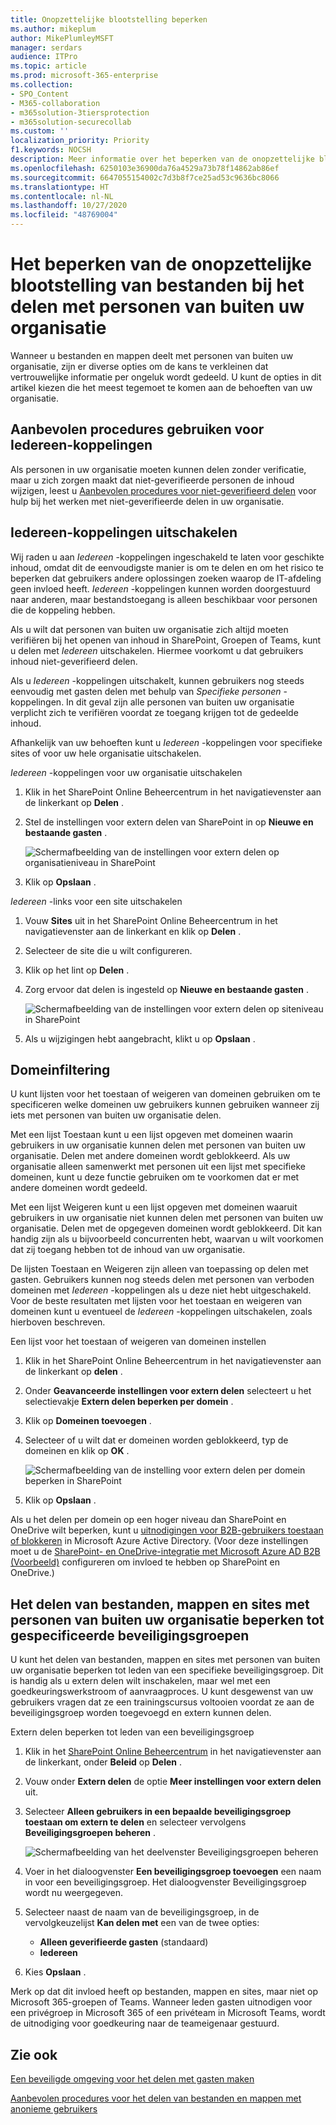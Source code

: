 ```yaml
---
title: Onopzettelijke blootstelling beperken
ms.author: mikeplum
author: MikePlumleyMSFT
manager: serdars
audience: ITPro
ms.topic: article
ms.prod: microsoft-365-enterprise
ms.collection:
- SPO_Content
- M365-collaboration
- m365solution-3tiersprotection
- m365solution-securecollab
ms.custom: ''
localization_priority: Priority
f1.keywords: NOCSH
description: Meer informatie over het beperken van de onopzettelijke blootstelling van informatie bij het delen van bestanden met personen van buiten uw organisatie.
ms.openlocfilehash: 6250103e36900da76a4529a73b78f14862ab86ef
ms.sourcegitcommit: 6647055154002c7d3b8f7ce25ad53c9636bc8066
ms.translationtype: HT
ms.contentlocale: nl-NL
ms.lasthandoff: 10/27/2020
ms.locfileid: "48769004"
---
```

# <a name="limit-accidental-exposure-to-files-when-sharing-with-people-outside-your-organization"></a>Het beperken van de onopzettelijke blootstelling van bestanden bij het delen met personen van buiten uw organisatie

Wanneer u bestanden en mappen deelt met personen van buiten uw organisatie, zijn er diverse opties om de kans te verkleinen dat vertrouwelijke informatie per ongeluk wordt gedeeld. U kunt de opties in dit artikel kiezen die het meest tegemoet te komen aan de behoeften van uw organisatie.

## <a name="use-best-practices-for-anyone-links"></a>Aanbevolen procedures gebruiken voor Iedereen-koppelingen

Als personen in uw organisatie moeten kunnen delen zonder verificatie, maar u zich zorgen maakt dat niet-geverifieerde personen de inhoud wijzigen, leest u [Aanbevolen procedures voor niet-geverifieerd delen](best-practices-anonymous-sharing.md) voor hulp bij het werken met niet-geverifieerde delen in uw organisatie.

## <a name="turn-off-anyone-links"></a>Iedereen-koppelingen uitschakelen

Wij raden u aan *Iedereen* -koppelingen ingeschakeld te laten voor geschikte inhoud, omdat dit de eenvoudigste manier is om te delen en om het risico te beperken dat gebruikers andere oplossingen zoeken waarop de IT-afdeling geen invloed heeft. *Iedereen* -koppelingen kunnen worden doorgestuurd naar anderen, maar bestandstoegang is alleen beschikbaar voor personen die de koppeling hebben.

Als u wilt dat personen van buiten uw organisatie zich altijd moeten verifiëren bij het openen van inhoud in SharePoint, Groepen of Teams, kunt u delen met *Iedereen* uitschakelen. Hiermee voorkomt u dat gebruikers inhoud niet-geverifieerd delen.

Als u *Iedereen* -koppelingen uitschakelt, kunnen gebruikers nog steeds eenvoudig met gasten delen met behulp van *Specifieke personen* -koppelingen. In dit geval zijn alle personen van buiten uw organisatie verplicht zich te verifiëren voordat ze toegang krijgen tot de gedeelde inhoud.

Afhankelijk van uw behoeften kunt u *Iedereen* -koppelingen voor specifieke sites of voor uw hele organisatie uitschakelen.

*Iedereen* -koppelingen voor uw organisatie uitschakelen
1. Klik in het SharePoint Online Beheercentrum in het navigatievenster aan de linkerkant op **Delen** .
2. Stel de instellingen voor extern delen van SharePoint in op **Nieuwe en bestaande gasten** .

   ![Schermafbeelding van de instellingen voor extern delen op organisatieniveau in SharePoint](../media/sharepoint-organization-external-sharing-controls-new-users.png)

3. Klik op **Opslaan** .

*Iedereen* -links voor een site uitschakelen
1. Vouw **Sites** uit in het SharePoint Online Beheercentrum in het navigatievenster aan de linkerkant en klik op **Delen** .
2. Selecteer de site die u wilt configureren.
3. Klik op het lint op **Delen** .
4. Zorg ervoor dat delen is ingesteld op **Nieuwe en bestaande gasten** .

   ![Schermafbeelding van de instellingen voor extern delen op siteniveau in SharePoint](../media/sharepoint-site-external-sharing-settings.png)

5. Als u wijzigingen hebt aangebracht, klikt u op **Opslaan** .

## <a name="domain-filtering"></a>Domeinfiltering

U kunt lijsten voor het toestaan of weigeren van domeinen gebruiken om te specificeren welke domeinen uw gebruikers kunnen gebruiken wanneer zij iets met personen van buiten uw organisatie delen.

Met een lijst Toestaan kunt u een lijst opgeven met domeinen waarin gebruikers in uw organisatie kunnen delen met personen van buiten uw organisatie. Delen met andere domeinen wordt geblokkeerd. Als uw organisatie alleen samenwerkt met personen uit een lijst met specifieke domeinen, kunt u deze functie gebruiken om te voorkomen dat er met andere domeinen wordt gedeeld.

Met een lijst Weigeren kunt u een lijst opgeven met domeinen waaruit gebruikers in uw organisatie niet kunnen delen met personen van buiten uw organisatie. Delen met de opgegeven domeinen wordt geblokkeerd. Dit kan handig zijn als u bijvoorbeeld concurrenten hebt, waarvan u wilt voorkomen dat zij toegang hebben tot de inhoud van uw organisatie.

De lijsten Toestaan en Weigeren zijn alleen van toepassing op delen met gasten. Gebruikers kunnen nog steeds delen met personen van verboden domeinen met *Iedereen* -koppelingen als u deze niet hebt uitgeschakeld. Voor de beste resultaten met lijsten voor het toestaan en weigeren van domeinen kunt u eventueel de *Iedereen* -koppelingen uitschakelen, zoals hierboven beschreven.

Een lijst voor het toestaan of weigeren van domeinen instellen
1. Klik in het SharePoint Online Beheercentrum in het navigatievenster aan de linkerkant op **delen** .
2. Onder **Geavanceerde instellingen voor extern delen** selecteert u het selectievakje **Extern delen beperken per domein** .
3. Klik op **Domeinen toevoegen** .
4. Selecteer of u wilt dat er domeinen worden geblokkeerd, typ de domeinen en klik op **OK** .

   ![Schermafbeelding van de instelling voor extern delen per domein beperken in SharePoint](../media/sharepoint-sharing-block-domain.png)

5. Klik op **Opslaan** .

Als u het delen per domein op een hoger niveau dan SharePoint en OneDrive wilt beperken, kunt u [uitnodigingen voor B2B-gebruikers toestaan of blokkeren](https://docs.microsoft.com/azure/active-directory/b2b/allow-deny-list) in Microsoft Azure Active Directory. (Voor deze instellingen moet u de [SharePoint- en OneDrive-integratie met Microsoft Azure AD B2B (Voorbeeld)](https://docs.microsoft.com/sharepoint/sharepoint-azureb2b-integration-preview) configureren om invloed te hebben op SharePoint en OneDrive.)

## <a name="limit-sharing-of-files-folders-and-sites-with-people-outside-your-organization-to-specified-security-groups"></a>Het delen van bestanden, mappen en sites met personen van buiten uw organisatie beperken tot gespecificeerde beveiligingsgroepen

U kunt het delen van bestanden, mappen en sites met personen van buiten uw organisatie beperken tot leden van een specifieke beveiligingsgroep. Dit is handig als u extern delen wilt inschakelen, maar wel met een goedkeuringswerkstroom of aanvraagproces. U kunt desgewenst van uw gebruikers vragen dat ze een trainingscursus voltooien voordat ze aan de beveiligingsgroep worden toegevoegd en extern kunnen delen.

Extern delen beperken tot leden van een beveiligingsgroep
1. Klik in het [SharePoint Online Beheercentrum](https://admin.microsoft.com/sharepoint) in het navigatievenster aan de linkerkant, onder **Beleid** op **Delen** .
2. Vouw onder **Extern delen** de optie **Meer instellingen voor extern delen** uit.

3. Selecteer **Alleen gebruikers in een bepaalde beveiligingsgroep toestaan om extern te delen** en selecteer vervolgens **Beveiligingsgroepen beheren** .

    ![Schermafbeelding van het deelvenster Beveiligingsgroepen beheren](https://docs.microsoft.com/sharepoint/sharepointonline/media/manage-security-groups.png)

4. Voer in het dialoogvenster **Een beveiligingsgroep toevoegen** een naam in voor een beveiligingsgroep. Het dialoogvenster Beveiligingsgroep wordt nu weergegeven.

5. Selecteer naast de naam van de beveiligingsgroep, in de vervolgkeuzelijst **Kan delen met** een van de twee opties:

    - **Alleen geverifieerde gasten** (standaard)
    - **Iedereen**

6. Kies **Opslaan** .

Merk op dat dit invloed heeft op bestanden, mappen en sites, maar niet op Microsoft 365-groepen of Teams. Wanneer leden gasten uitnodigen voor een privégroep in Microsoft 365 of een privéteam in Microsoft Teams, wordt de uitnodiging voor goedkeuring naar de teameigenaar gestuurd.

## <a name="see-also"></a>Zie ook

[Een beveiligde omgeving voor het delen met gasten maken](create-secure-guest-sharing-environment.md)

[Aanbevolen procedures voor het delen van bestanden en mappen met anonieme gebruikers](best-practices-anonymous-sharing.md)